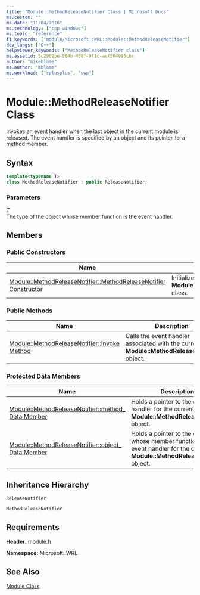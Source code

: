```yaml
---
title: "Module::MethodReleaseNotifier Class | Microsoft Docs"
ms.custom: ""
ms.date: "11/04/2016"
ms.technology: ["cpp-windows"]
ms.topic: "reference"
f1_keywords: ["module/Microsoft::WRL::Module::MethodReleaseNotifier"]
dev_langs: ["C++"]
helpviewer_keywords: ["MethodReleaseNotifier class"]
ms.assetid: 5c2902be-964b-488f-9f1c-adf504995cbc
author: "mikeblome"
ms.author: "mblome"
ms.workload: ["cplusplus", "uwp"]
---
```

# Module::MethodReleaseNotifier Class

Invokes an event handler when the last object in the current module is released. The event handler is specified by an object and its pointer-to-a-method member.

## Syntax

```cpp
template<typename T>
class MethodReleaseNotifier : public ReleaseNotifier;
```

### Parameters

*T*<br/>
The type of the object whose member function is the event handler.

## Members

### Public Constructors

|Name|Description|
|----------|-----------------|
|[Module::MethodReleaseNotifier::MethodReleaseNotifier Constructor](../windows/module-methodreleasenotifier-methodreleasenotifier-constructor.md)|Initializes a new instance of the **Module::MethodReleaseNotifier** class.|

### Public Methods

|Name|Description|
|----------|-----------------|
|[Module::MethodReleaseNotifier::Invoke Method](../windows/module-methodreleasenotifier-invoke-method.md)|Calls the event handler associated with the current **Module::MethodReleaseNotifier** object.|

### Protected Data Members

|Name|Description|
|----------|-----------------|
|[Module::MethodReleaseNotifier::method_ Data Member](../windows/module-methodreleasenotifier-method-data-member.md)|Holds a pointer to the event handler for the current **Module::MethodReleaseNotifier** object.|
|[Module::MethodReleaseNotifier::object_ Data Member](../windows/module-methodreleasenotifier-object-data-member.md)|Holds a pointer to the object whose member function is the event handler for the current **Module::MethodReleaseNotifier** object.|

## Inheritance Hierarchy

`ReleaseNotifier`

`MethodReleaseNotifier`

## Requirements

**Header:** module.h

**Namespace:** Microsoft::WRL

## See Also

[Module Class](../windows/module-class.md)